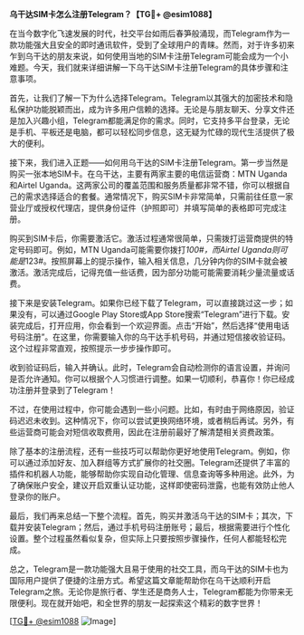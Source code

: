 **乌干达SIM卡怎么注册Telegram？【TG💪+ @esim1088】**

在当今数字化飞速发展的时代，社交平台如雨后春笋般涌现，而Telegram作为一款功能强大且安全的即时通讯软件，受到了全球用户的青睐。然而，对于许多初来乍到乌干达的朋友来说，如何使用当地的SIM卡注册Telegram可能会成为一个小难题。今天，我们就来详细讲解一下乌干达SIM卡注册Telegram的具体步骤和注意事项。

首先，让我们了解一下为什么选择Telegram。Telegram以其强大的加密技术和隐私保护功能脱颖而出，成为许多用户信赖的选择。无论是与朋友聊天、分享文件还是加入兴趣小组，Telegram都能满足你的需求。同时，它支持多平台登录，无论是手机、平板还是电脑，都可以轻松同步信息，这无疑为忙碌的现代生活提供了极大的便利。

接下来，我们进入正题——如何用乌干达的SIM卡注册Telegram。第一步当然是购买一张本地SIM卡。在乌干达，主要有两家主要的电信运营商：MTN Uganda和Airtel Uganda。这两家公司的覆盖范围和服务质量都非常不错，你可以根据自己的需求选择适合的套餐。通常情况下，购买SIM卡非常简单，只需前往任意一家营业厅或授权代理店，提供身份证件（护照即可）并填写简单的表格即可完成注册。

购买到SIM卡后，你需要激活它。激活过程通常很简单，只需拨打运营商提供的特定号码即可。例如，MTN Uganda可能需要你拨打*100#，而Airtel Uganda则可能是*123#。按照屏幕上的提示操作，输入相关信息，几分钟内你的SIM卡就会被激活。激活完成后，记得充值一些话费，因为部分功能可能需要消耗少量流量或话费。

接下来是安装Telegram。如果你已经下载了Telegram，可以直接跳过这一步；如果没有，可以通过Google Play Store或App Store搜索“Telegram”进行下载。安装完成后，打开应用，你会看到一个欢迎界面。点击“开始”，然后选择“使用电话号码注册”。在这里，你需要输入你的乌干达手机号码，并通过短信接收验证码。这个过程非常直观，按照提示一步步操作即可。

收到验证码后，输入并确认。此时，Telegram会自动检测你的语言设置，并询问是否允许通知。你可以根据个人习惯进行调整。如果一切顺利，恭喜你！你已经成功注册并登录到了Telegram！

不过，在使用过程中，你可能会遇到一些小问题。比如，有时由于网络原因，验证码迟迟未收到。这种情况下，你可以尝试更换网络环境，或者稍后再试。另外，有些运营商可能会对短信收取费用，因此在注册前最好了解清楚相关资费政策。

除了基本的注册流程，还有一些技巧可以帮助你更好地使用Telegram。例如，你可以通过添加好友、加入群组等方式扩展你的社交圈。Telegram还提供了丰富的插件和机器人功能，能够帮助你实现自动化管理、信息查询等多种用途。此外，为了确保账户安全，建议开启双重认证功能，这样即使密码泄露，也能有效防止他人登录你的账户。

最后，我们再来总结一下整个流程。首先，购买并激活乌干达的SIM卡；其次，下载并安装Telegram；然后，通过手机号码注册账号；最后，根据需要进行个性化设置。整个过程虽然看似复杂，但实际上只要按照步骤操作，任何人都能轻松完成。

总之，Telegram是一款功能强大且易于使用的社交工具，而乌干达的SIM卡也为国际用户提供了便捷的注册方式。希望这篇文章能帮助你在乌干达顺利开启Telegram之旅。无论你是旅行者、学生还是商务人士，Telegram都能为你带来无限便利。现在就开始吧，和全世界的朋友一起探索这个精彩的数字世界！

[[TG💪+ @esim1088](https://t.me/s/esim1088) ![Image](https://i.postimg.cc/4NQfJmqS/Snipaste-2025-05-13-00-14-12.png)]